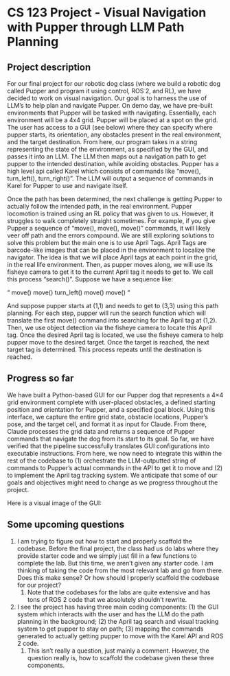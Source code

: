 # CS 123 Project - Visual Navigation with Pupper through LLM Path Planning 


## Project description 

For our final project for our robotic dog class (where we build a robotic dog called Pupper and program it using control, ROS 2, and RL), we have decided to work on visual navigation. Our goal is to harness the use of LLM’s to help plan and navigate Pupper. On demo day, we have pre-built environments that Pupper will be tasked with navigating. Essentially, each environment will be a 4x4 grid. Pupper will be placed at a spot on the grid. The user has access to a GUI (see below) where they can specify where pupper starts, its orientation, any obstacles present in the real environment, and the target destination. From here, our program takes in a string representing the state of the environment, as specified by the GUI, and passes it into an LLM. The LLM then maps out a navigation path to get pupper to the intended destination, while avoiding obstacles. Pupper has a high level api called Karel which consists of commands like “move(), turn_left(), turn_right()”. The LLM will output a sequence of commands in Karel for Pupper to use and navigate itself. 

Once the path has been determined, the next challenge is getting Pupper to actually follow the intended path, in the real environment. Pupper locomotion is trained using an RL policy that was given to us. However, it struggles to walk completely straight sometimes. For example, if you give Pupper a sequence of “move(), move(), move()” commands, it will likely veer off path and the errors compound. We are still exploring solutions to solve this problem but the main one is to use April Tags. April Tags are barcode-like images that can be placed in the environment to localize the navigator. The idea is that we will place April tags at each point in the grid, in the real life environment. Then, as pupper moves along, we will use its fisheye camera to get it to the current April tag it needs to get to. We call this process “search()”. Suppose we have a sequence like:

“
move()
move()
turn_left()
move()
move()
“

And suppose pupper starts at (1,1) and needs to get to (3,3) using this path planning. For each step, pupper will run the search function which will translate the first move() command into searching for the April tag at (1,2). Then, we use object detection via the fisheye camera to locate this April tag. Once the desired April tag is located, we use the fisheye camera to help pupper move to the desired target. Once the target is reached, the next target tag is determined. This process repeats until the destination is reached. 

## Progress so far 

We have built a Python-based GUI for our Pupper dog that represents a 4×4 grid environment complete with user-placed obstacles, a defined starting position and orientation for Pupper, and a specified goal block. Using this interface, we capture the entire grid state, obstacle locations, Pupper’s pose, and the target cell, and format it as input for Claude. From there, Claude processes the grid data and returns a sequence of Pupper commands that navigate the dog from its start to its goal. So far, we have verified that the pipeline successfully translates GUI configurations into executable instructions. From here, we now need to integrate this within the rest of the codebase to (1) orchestrate the LLM-outputted string of commands to Pupper’s actual commands in the API to get it to move and (2) to implement the April tag tracking system. We anticipate that some of our goals and objectives might need to change as we progress throughout the project. 

Here is a visual image of the GUI: 




## Some upcoming questions 

1. I am trying to figure out how to start and properly scaffold the codebase. Before the final project, the class had us do labs where they provide starter code and we simply just fill in a few functions to complete the lab. But this time, we aren’t given any starter code. I am thinking of taking the code from the most relevant lab and go from there. Does this make sense? Or how should I properly scaffold the codebase for our project? 
    1. Note that the codebases for the labs are quite extensive and has tons of ROS 2 code that we absolutely shouldn’t rewrite. 
2. I see the project has having three main coding components: (1) the GUI system which interacts with the user and has the LLM do the path planning in the background; (2) the April tag search and visual tracking system to get pupper to stay on path; (3) mapping the commands generated to actually getting pupper to move with the Karel API and ROS 2 code. 
    1. This isn’t really a question, just mainly a comment. However, the question really is, how to scaffold the codebase given these three components. 

